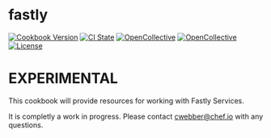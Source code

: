 # fastly

[![Cookbook Version](https://img.shields.io/cookbook/v/fastly.svg)](https://supermarket.chef.io/cookbooks/fastly)
[![CI State](https://github.com/sous-chefs/fastly/workflows/ci/badge.svg)](https://github.com/sous-chefs/fastly/actions?query=workflow%3Aci)
[![OpenCollective](https://opencollective.com/sous-chefs/backers/badge.svg)](#backers)
[![OpenCollective](https://opencollective.com/sous-chefs/sponsors/badge.svg)](#sponsors)
[![License](https://img.shields.io/badge/License-Apache%202.0-green.svg)](https://opensource.org/licenses/Apache-2.0)
# EXPERIMENTAL

This cookbook will provide resources for working with Fastly Services.

It is completly a work in progress. Please contact cwebber@chef.io with any questions.
